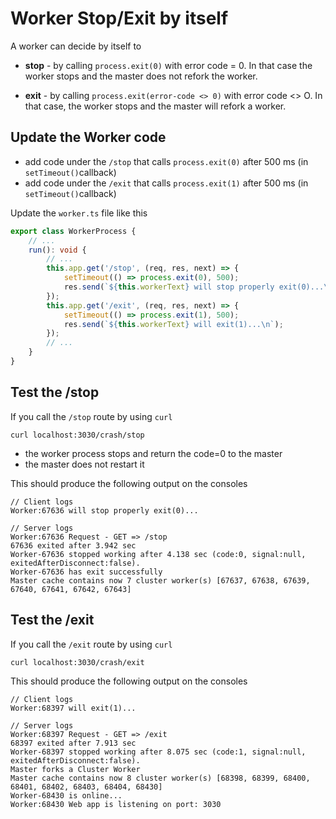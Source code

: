
# Worker Stop/Exit by itself

A worker can decide by itself to 

* **stop** - by calling `process.exit(0)` with error code = 0. In that case the worker stops and the master does not refork the worker.

* **exit** - by calling `process.exit(error-code <> 0)` with error code <> O. In that case, the worker stops and the master will refork a worker.

## Update the Worker code

* add code under the `/stop` that calls `process.exit(0)` after 500 ms (in `setTimeout()`callback)
* add code under the `/exit` that calls `process.exit(1)` after 500 ms (in `setTimeout()`callback)

Update the `worker.ts` file like this

```typescript
export class WorkerProcess {
    // ...
    run(): void {
        // ...
        this.app.get('/stop', (req, res, next) => {
            setTimeout(() => process.exit(0), 500);
            res.send(`${this.workerText} will stop properly exit(0)...\n`);
        });
        this.app.get('/exit', (req, res, next) => {
            setTimeout(() => process.exit(1), 500);
            res.send(`${this.workerText} will exit(1)...\n`);
        });        
        // ...
    }
}
```

## Test the /stop

If you call the `/stop` route by using `curl`

```
curl localhost:3030/crash/stop
```

* the worker process stops and return the code=0 to the master
* the master does not restart it

This should produce the following output on the consoles

```text
// Client logs
Worker:67636 will stop properly exit(0)...

// Server logs
Worker:67636 Request - GET => /stop
67636 exited after 3.942 sec
Worker-67636 stopped working after 4.138 sec (code:0, signal:null, exitedAfterDisconnect:false).
Worker-67636 has exit successfully
Master cache contains now 7 cluster worker(s) [67637, 67638, 67639, 67640, 67641, 67642, 67643]
```

## Test the  /exit
If you call the `/exit` route by using `curl`

```
curl localhost:3030/crash/exit
```

This should produce the following output on the consoles

```text
// Client logs
Worker:68397 will exit(1)...

// Server logs
Worker:68397 Request - GET => /exit
68397 exited after 7.913 sec
Worker-68397 stopped working after 8.075 sec (code:1, signal:null, exitedAfterDisconnect:false).
Master forks a Cluster Worker
Master cache contains now 8 cluster worker(s) [68398, 68399, 68400, 68401, 68402, 68403, 68404, 68430]
Worker-68430 is online...
Worker:68430 Web app is listening on port: 3030
```